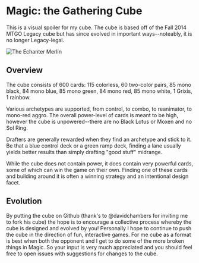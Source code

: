 # Magic: the Gathering Cube

This is a visual spoiler for my cube. The cube is based off of the Fall 2014
MTGO Legacy cube but has since evolved in important ways--noteably, it is no
longer Legacy-legal.

![The Echanter Merlin](https://upload.wikimedia.org/wikipedia/commons/7/79/Arthur-Pyle_The_Enchanter_Merlin.JPG)

## Overview

The cube consists of 600 cards: 115 colorless, 60 two-color pairs, 85 mono
black, 84 mono blue, 85 mono green, 84 mono red, 85 mono white, 1 Grixis, 1
rainbow.

Various archetypes are supported, from control, to combo, to reanimator, to
mono-red aggro. The overall power-level of cards is meant to be high, however
the cube is unpowered--there are no Black Lotus or Moxen and no Sol Ring.

Drafters are generally rewarded when they find an archetype and stick to it.
Be that a blue control deck or a green ramp deck, finding a lane usually yields
better results than simply drafting "good stuff" midrange.

While the cube does not contain power, it does contain very powerful cards,
some of which can win the game on their own. Finding one of these cards and
building around it is often a winning strategy and an intentional design facet.

## Evolution

By putting the cube on Github (thank's to @davidchambers for inviting me to
fork his cube) the hope is to encourage a collective process whereby the cube
is designed and evolved by you! Personally I hope to continue to push the cube
in the direction of fun, interactive games. For me cube as a format is best
when both the opponent and I get to do some of the more broken things in Magic.
So your input is very much appreciated and you should feel free to open issues
with suggestions for changes to the cube.
